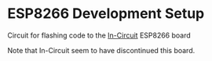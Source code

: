 # ESP8266 Development Setup


Circuit for flashing code to the [In-Circuit](https://www.in-circuit.de/) ESP8266 board

Note that In-Circuit seem to have discontinued this board. 
